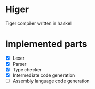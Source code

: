 # Higer

Tiger compiler written in haskell

# Implemented parts

- [x] Lexer
- [x] Parser
- [x] Type checker
- [x] Intermediate code generation
- [ ] Assembly language code generation
